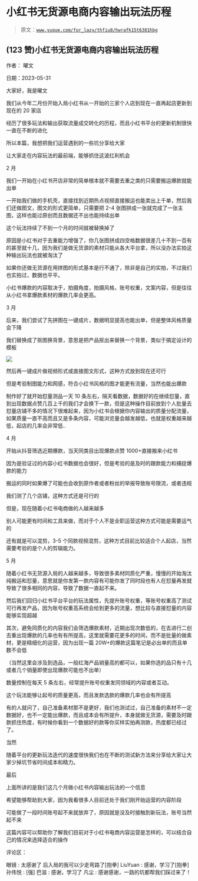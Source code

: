 # 小红书无货源电商内容输出玩法历程

> 原文：[`www.yuque.com/for_lazy/thfiu8/hwrafk15t6381hbg`](https://www.yuque.com/for_lazy/thfiu8/hwrafk15t6381hbg)



## (123 赞)小红书无货源电商内容输出玩法历程 

作者： 曜文 

日期：2023-05-31 

大家好，我是曜文 

我们从今年二月份开始入局小红书从一开始的三家个人店到现在一直再起店更新到现在的 20 家店 

经历了很多玩法和输出获取流量成交转化的历程，而且小红书平台的更新机制很快一直在不断的进化 

所以本篇，我想把我们运营遇到的一些坑分享给大家 

让大家走在内容玩法的最前端，能够抓住这波红利机会 

2 月 

我们一开始在小红书开店非常的简单根本就不需要去重之类的只需要搬运爆款就能出单 

一开始我们做的手机壳，直接找到近期热点视频直接搬运也能卖出上千单，然后我们还做图文，图文的形式更简单，只需要把 2-4 张图拼成一张就完成了一张主图，这样也能过原创而且数据还不出也能持续出单 

这个玩法持续了不到一个月的时间就被替换掉了 

原因是小红书对于去重能力增强了，你几张图拼成四空格数据很差几十不到一百有的甚至就十几，因为我们是做无货源的素材只能从各大平台拿，所以没办法实拍这种输出玩法也就被淘汰了 

如果你还做无货源在用拼图的形式基本是行不通了，除非是自己的实拍，不过我们也实拍过，数据也平平。 

小红书爆款的内容取决于，拍摄角度，拍摄风格，账号权重，文案内容，但是往往从小红书拿爆款素材的爆款几率会更高。 

3 月 

后来，我们尝试了先拼图在一键成片，数据明显提高也能出单，但是整体风格质量会下降 

我们替换成了抠图换背景，意思是把产品抠出来替换一个背景，类似于搞定设计的模板 

![](img/25643aaab73c687c976b4685dcde013b.png) 

然后再一键成片做视频形式或直接图文形式，这种方式放到现在还可行 

但是考验制图能力和网感，符合小红书风格的图才能更有流量，当然也能出爆款 

制作好了就开始怼量测品一天 10 条左右，隔天看数据，数据好的在继续怼量，直到出现数据点赞几百上千的我们才会换下一款，但是这种操作目前放到个人批量去怼量店铺不多的情况下很难起来，因为小红书会根据你内容输出的质量分配流量，如果质量一直不高而且又是多条内容，可能浏览量会越发越低，也就是权重越来越低，起店的几率会非常低.. 

4 月 

开始从抖音筛选近期爆款，当天同类目出现爆款点赞 1000+直接搬来小红书 

因为是验证过的内容小红书数据也会很好，但是考验的是及时的跟款能力和捕捉爆款的能力 

搬运的同时如果爆了可能也会收到原作者或者粉丝的举报导致账号限流，或者违规 

我们测了几个店铺，这种方式还是可行的 

但是，现在随着小红书电商做的人越来越多 

别人可能更有时间和工具来做，而对于个人不是全职运营这种方式可能是需要运气的 

还有就是可以混剪，3-5 个同款视频混剪，这种方式目前比较适合个人起店，当然需要考验的是个人的剪辑能力。 

5 月 

随着小红书无货源入局的人越来越多，导致很多素材同质化严重，慢慢的开始淘汰纯搬运和怼量，意思就是你发第一款内容有可能你发了同时段也有人在怼量再发就导致了很多相同的内容，导致了数据一直起不来。 

然后我们回归小红书平台平台的玩法属性，先提升账号权重，等账号权重高了测试可行再发产品，因为账号权重高系统会给到更多的流量，想比较与直接怼量的内容能够实现超越 

其次，避免同质化的内容我们会筛选爆款素材，近期出现次数低的，在去进行二创去重出现爆款的几率也有有所提高，这里就需要花更多的时间，而不是批量的做素材，更是精细化的运营，因为出现一篇 20W+的爆款这篇笔记是必出单的而且单数不会低 

（当然这里会涉及到选品，一般红海产品销量高的都可以，如果你选的品只有十几或者几个销量即使出现爆款可能也不出单） 

数量控制在每天 5 条左右，经常提升账号权重发同领域的内容或者互动。 

这个玩法能够让起号的质量更高，而且发款选款的爆款几率也会有所提高 

有的人就问了，自己准备素材那不是更好，我们也测试过，自己准备的素材不一定数据好，也不一定能出爆款，而且成本会有所提升，本身就做无货源，需要及时跟款抓住热度，有时候你看到一个数据好的款等你买样实拍再测款，热度都已经过了。 

当然 

随着平台的更新玩法迭代的速度很快我们也在不断的测试新方法来分享给大家让大家少掉坑节省时间成本和精力。 

最后 

上面所讲的是我们这几个月做小红书内容输出玩法的一个信息 

希望能够帮助到大家，因为我看很多人目前还处于我们刚开始运营的内容阶段 

可能做了一段时间账号起不来就放弃了，原因就是没及时接触到新玩法，账号当然起不来 

这篇内容可以帮助你了解我们目前对于小红书电商内容运营是怎样的，可以结合自己的情况来选择适合的操作 

评论区： 

眼镜 : 太感谢了 后入局的我可以少走弯路了[抱拳] LiuYuan : 感谢，学习了[抱拳] 孙伟悦 : [强] 巴滋 : 感谢，学习了 凡尘 : 感谢感谢，一路的坑都帮我们踩过来了！